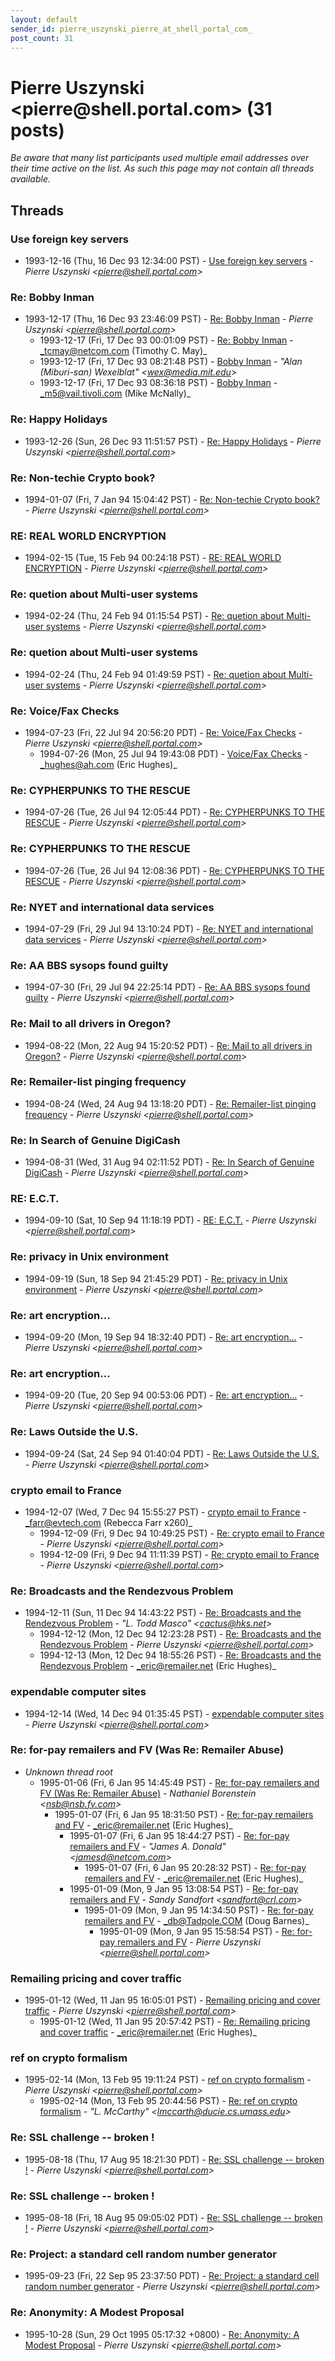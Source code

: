 ```yaml
---
layout: default
sender_id: pierre_uszynski_pierre_at_shell_portal_com_
post_count: 31
---
```


# Pierre Uszynski <pierre<span>@</span>shell.portal.com> (31 posts)

_Be aware that many list participants used multiple email addresses over their time active on the list. As such this page may not contain all threads available._

## Threads

### Use foreign key servers
+ 1993-12-16 (Thu, 16 Dec 93 12:34:00 PST) - [Use foreign key servers](/archive/1993/12/b025bb9d99e90db9bdf02cc9889b516dfc8907f35414fed7c237e867fa3ecdc7) - _Pierre Uszynski \<pierre@shell.portal.com\>_

### Re: Bobby Inman
+ 1993-12-17 (Thu, 16 Dec 93 23:46:09 PST) - [Re: Bobby Inman](/archive/1993/12/2daf519f8be295916cf212a995da1386e751d96fe90dad4f46eea47d258b8695) - _Pierre Uszynski \<pierre@shell.portal.com\>_
  + 1993-12-17 (Fri, 17 Dec 93 00:01:09 PST) - [Re: Bobby Inman](/archive/1993/12/b30fe24dae55526fe04220f68d63b0ce8bcd02f3fb277f5f9cf3cf6172707a1d) - _tcmay@netcom.com (Timothy C. May)_
  + 1993-12-17 (Fri, 17 Dec 93 08:21:48 PST) - [Bobby Inman](/archive/1993/12/b7e06dc4985683a5176c67b2e136818d6753e8c28a13f65b5855d907c68ee6cc) - _"Alan (Miburi-san) Wexelblat" \<wex@media.mit.edu\>_
  + 1993-12-17 (Fri, 17 Dec 93 08:36:18 PST) - [Bobby Inman](/archive/1993/12/57f3761063989e37c53627288c5354ea7e8d834a20ea8fb04dc7b533990e8d33) - _m5@vail.tivoli.com (Mike McNally)_

### Re:  Happy Holidays
+ 1993-12-26 (Sun, 26 Dec 93 11:51:57 PST) - [Re:  Happy Holidays](/archive/1993/12/1076c6abf8c0349dee0210c291edf3ff93394ce5e0bcdfb5307ac75ce0593ea3) - _Pierre Uszynski \<pierre@shell.portal.com\>_

### Re: Non-techie Crypto book?
+ 1994-01-07 (Fri, 7 Jan 94 15:04:42 PST) - [Re: Non-techie Crypto book?](/archive/1994/01/57759fe1fc1e82ebb99b074e451d7692b8bbb405583b821b94a64a20c91dd254) - _Pierre Uszynski \<pierre@shell.portal.com\>_

### RE: REAL WORLD ENCRYPTION
+ 1994-02-15 (Tue, 15 Feb 94 00:24:18 PST) - [RE: REAL WORLD ENCRYPTION](/archive/1994/02/ed8e66bf2915a4a644609a2e0ea1237dcacfdd0346ba79f333f32ba4f7b11a25) - _Pierre Uszynski \<pierre@shell.portal.com\>_

### Re: quetion about Multi-user systems
+ 1994-02-24 (Thu, 24 Feb 94 01:15:54 PST) - [Re: quetion about Multi-user systems](/archive/1994/02/5e76390d5d9f0f234a68557fa170c242baaeecb6bec3dde478e961d78ad6935b) - _Pierre Uszynski \<pierre@shell.portal.com\>_

### Re: quetion about Multi-user systems
+ 1994-02-24 (Thu, 24 Feb 94 01:49:59 PST) - [Re: quetion about Multi-user systems](/archive/1994/02/8a8033384cc13f5c4ac8dfc6bee828f46d4cf1c3dd080ce4b8072fd163aed7cc) - _Pierre Uszynski \<pierre@shell.portal.com\>_

### Re: Voice/Fax Checks
+ 1994-07-23 (Fri, 22 Jul 94 20:56:20 PDT) - [Re: Voice/Fax Checks](/archive/1994/07/cc6800fb3690b280d7b98293c2b1585640265bd8e22ecb588049a255cc28b72d) - _Pierre Uszynski \<pierre@shell.portal.com\>_
  + 1994-07-26 (Mon, 25 Jul 94 19:43:08 PDT) - [Voice/Fax Checks](/archive/1994/07/da8c51186bcaa5a0356ee40a6dc0325a0b7f93fa41f6f774ae11b83d3676919a) - _hughes@ah.com (Eric Hughes)_

### Re: CYPHERPUNKS TO THE RESCUE
+ 1994-07-26 (Tue, 26 Jul 94 12:05:44 PDT) - [Re: CYPHERPUNKS TO THE RESCUE](/archive/1994/07/20536c5457c3a6dddcb373afb7b52275a7754f77c35f6ece853a1dd8fc712f71) - _Pierre Uszynski \<pierre@shell.portal.com\>_

### Re: CYPHERPUNKS TO THE RESCUE
+ 1994-07-26 (Tue, 26 Jul 94 12:08:36 PDT) - [Re: CYPHERPUNKS TO THE RESCUE](/archive/1994/07/043e3b98c8b8873df119891dfe26e8c353a94d0c5d78f9b29005a1e4c5b77d36) - _Pierre Uszynski \<pierre@shell.portal.com\>_

### Re:  NYET and international data services
+ 1994-07-29 (Fri, 29 Jul 94 13:10:24 PDT) - [Re:  NYET and international data services](/archive/1994/07/51af42345eb302134c636c1346fa4608058cae050e3e52edcf558974ec209b13) - _Pierre Uszynski \<pierre@shell.portal.com\>_

### Re:  AA BBS sysops found guilty
+ 1994-07-30 (Fri, 29 Jul 94 22:25:14 PDT) - [Re:  AA BBS sysops found guilty](/archive/1994/07/ce5b866c73a0da49c8779677a2366543f4759f23b5fb32e77c7a18d62db74f74) - _Pierre Uszynski \<pierre@shell.portal.com\>_

### Re:  Mail to all drivers in Oregon?
+ 1994-08-22 (Mon, 22 Aug 94 15:20:52 PDT) - [Re:  Mail to all drivers in Oregon?](/archive/1994/08/ae5101b981023b7e68949a6506d13a8573650d57dec7a6d77e10d84fca3843a5) - _Pierre Uszynski \<pierre@shell.portal.com\>_

### Re:  Remailer-list pinging frequency
+ 1994-08-24 (Wed, 24 Aug 94 13:18:20 PDT) - [Re:  Remailer-list pinging frequency](/archive/1994/08/2a734d01a6ddc85b86368e69995984b7cd449d36480d14a7ec8668530adde146) - _Pierre Uszynski \<pierre@shell.portal.com\>_

### Re: In Search of Genuine DigiCash
+ 1994-08-31 (Wed, 31 Aug 94 02:11:52 PDT) - [Re: In Search of Genuine DigiCash](/archive/1994/08/db5346dd5fb794ab4eba8e813e4656a3396423966760edafe3fbe7665dd0e318) - _Pierre Uszynski \<pierre@shell.portal.com\>_

### RE: E.C.T.
+ 1994-09-10 (Sat, 10 Sep 94 11:18:19 PDT) - [RE: E.C.T.](/archive/1994/09/d7372cd372762bbd20082727f4252595e85d77ad1cc1f773145fd6b272dea17a) - _Pierre Uszynski \<pierre@shell.portal.com\>_

### Re: privacy in Unix environment
+ 1994-09-19 (Sun, 18 Sep 94 21:45:29 PDT) - [Re: privacy in Unix environment](/archive/1994/09/5016a63d5e645d5f06f3614a21e360220bd4d3f94587a2db99bd344d1ffe9ace) - _Pierre Uszynski \<pierre@shell.portal.com\>_

### Re:  art encryption...
+ 1994-09-20 (Mon, 19 Sep 94 18:32:40 PDT) - [Re:  art encryption...](/archive/1994/09/e5fff0d65101d6bc6a5a4ab865ac4fe028d53f87ca93e2bd9105e7d9152cb6a3) - _Pierre Uszynski \<pierre@shell.portal.com\>_

### Re:  art encryption...
+ 1994-09-20 (Tue, 20 Sep 94 00:53:06 PDT) - [Re:  art encryption...](/archive/1994/09/4ef79d2fcd1c8db09a7e9319c0b2600a124b511523ca77915686490acb8ef40e) - _Pierre Uszynski \<pierre@shell.portal.com\>_

### Re: Laws Outside the U.S.
+ 1994-09-24 (Sat, 24 Sep 94 01:40:04 PDT) - [Re: Laws Outside the U.S.](/archive/1994/09/6a06d04b621a99d13be306b3e4991acaa93512dbfbf82eba3b61f53c64f5366e) - _Pierre Uszynski \<pierre@shell.portal.com\>_

### crypto email to France
+ 1994-12-07 (Wed, 7 Dec 94 15:55:27 PST) - [crypto email to France](/archive/1994/12/64733080ad4d8e9ae2aac88bcf0f9b34160cebf8642285595ffae9f52599c206) - _farr@evtech.com (Rebecca Farr  x260)_
  + 1994-12-09 (Fri, 9 Dec 94 10:49:25 PST) - [Re: crypto email to France](/archive/1994/12/9664325a1446e0fb3055dbda76e521a9f4bb0eba5ddb3a049743db5c26744d28) - _Pierre Uszynski \<pierre@shell.portal.com\>_
  + 1994-12-09 (Fri, 9 Dec 94 11:11:39 PST) - [Re: crypto email to France](/archive/1994/12/918a37cb8e5baa05e45968710b78a7f89f2389a3dd658ee04f8dbae30d763e29) - _Pierre Uszynski \<pierre@shell.portal.com\>_

### Re: Broadcasts and the Rendezvous Problem
+ 1994-12-11 (Sun, 11 Dec 94 14:43:22 PST) - [Re: Broadcasts and the Rendezvous Problem](/archive/1994/12/fdcd8c51ffae3c21158d04f0cbcd8f245095f5fc3ad150e63409251341205f19) - _"L. Todd Masco" \<cactus@hks.net\>_
  + 1994-12-12 (Mon, 12 Dec 94 12:23:28 PST) - [Re: Broadcasts and the Rendezvous Problem](/archive/1994/12/f92feb02c130a47540ef0eeefc76e595051ed9f627e66849bd2a5d81f4690f50) - _Pierre Uszynski \<pierre@shell.portal.com\>_
  + 1994-12-13 (Mon, 12 Dec 94 18:55:26 PST) - [Re: Broadcasts and the Rendezvous Problem](/archive/1994/12/aa7bcc9d15f2c9b8c0545b148bc0da5ea22d19f0e787e8cf62bd192d83b3a84b) - _eric@remailer.net (Eric Hughes)_

### expendable computer sites
+ 1994-12-14 (Wed, 14 Dec 94 01:35:45 PST) - [expendable computer sites](/archive/1994/12/406fe52c8873de480ceadf24df397952b970535e539a15a96eb0174ae6f27ecb) - _Pierre Uszynski \<pierre@shell.portal.com\>_

### Re: for-pay remailers and FV (Was Re: Remailer Abuse)
+ _Unknown thread root_
  + 1995-01-06 (Fri, 6 Jan 95 14:45:49 PST) - [Re: for-pay remailers and FV (Was Re: Remailer Abuse)](/archive/1995/01/5d068988dfb1b43240fe8b0357e95c6550a8e4fa3fc5709f8873a1cb3b04405c) - _Nathaniel Borenstein \<nsb@nsb.fv.com\>_
    + 1995-01-07 (Fri, 6 Jan 95 18:31:50 PST) - [Re: for-pay remailers and FV](/archive/1995/01/3a2375dda2a1aec106951c30929056891fcbf5afbcdbb850e72f8d0755354612) - _eric@remailer.net (Eric Hughes)_
      + 1995-01-07 (Fri, 6 Jan 95 18:44:27 PST) - [Re: for-pay remailers and FV](/archive/1995/01/c6daabb2c71f1dbaf9133a4a00e28c5ebba5d874c2c532ab6626421851c5b8d0) - _"James A. Donald" \<jamesd@netcom.com\>_
        + 1995-01-07 (Fri, 6 Jan 95 20:28:32 PST) - [Re: for-pay remailers and FV](/archive/1995/01/44d4da7496402da4e3bbc3823a7d918d366c87cdcd2ba51e515f6db78e7f4613) - _eric@remailer.net (Eric Hughes)_
      + 1995-01-09 (Mon, 9 Jan 95 13:08:54 PST) - [Re: for-pay remailers and FV](/archive/1995/01/358acecfa5dc3b767a777007dae07d5bfa1249a90f7132fcf99d66d347cc2c3c) - _Sandy Sandfort \<sandfort@crl.com\>_
        + 1995-01-09 (Mon, 9 Jan 95 14:34:50 PST) - [Re: for-pay remailers and FV](/archive/1995/01/18185f72691a2fb17e34acb121fa0009c28ef4099ee65460deeaf3b511435fae) - _db@Tadpole.COM (Doug Barnes)_
          + 1995-01-09 (Mon, 9 Jan 95 15:58:54 PST) - [Re: for-pay remailers and FV](/archive/1995/01/a256d0594bc627663e7f8c779dcdc81dfe99cbe6d1370e37f8bd487389da1fa0) - _Pierre Uszynski \<pierre@shell.portal.com\>_

### Remailing pricing and cover traffic
+ 1995-01-12 (Wed, 11 Jan 95 16:05:01 PST) - [Remailing pricing and cover traffic](/archive/1995/01/4517eb9356300fa434ab05694e3505cd31d5db97467304c3555adf8f9c8412ba) - _Pierre Uszynski \<pierre@shell.portal.com\>_
  + 1995-01-12 (Wed, 11 Jan 95 20:57:42 PST) - [Re: Remailing pricing and cover traffic](/archive/1995/01/57c480c94c2df821ca0c90412dd768c1505f595fe0dee41365b00d6ae13b30ea) - _eric@remailer.net (Eric Hughes)_

### ref on crypto formalism
+ 1995-02-14 (Mon, 13 Feb 95 19:11:24 PST) - [ref on crypto formalism](/archive/1995/02/8b370e13235b9d5d22987ad35804be9d31abfe165d126302bce5bf623a8f3c79) - _Pierre Uszynski \<pierre@shell.portal.com\>_
  + 1995-02-14 (Mon, 13 Feb 95 20:44:56 PST) - [Re: ref on crypto formalism](/archive/1995/02/a41121567c280390a01a60fa21b1a1a1a3096893b15db561f6bd67cb5047762e) - _"L. McCarthy" \<lmccarth@ducie.cs.umass.edu\>_

### Re: SSL challenge -- broken !
+ 1995-08-18 (Thu, 17 Aug 95 18:21:30 PDT) - [Re: SSL challenge -- broken !](/archive/1995/08/0cd940dbbeaef9fa8eea01236907afdca0dd3bfc0d06e1d9098990ec3b799443) - _Pierre Uszynski \<pierre@shell.portal.com\>_

### Re: SSL challenge -- broken !
+ 1995-08-18 (Fri, 18 Aug 95 09:05:02 PDT) - [Re: SSL challenge -- broken !](/archive/1995/08/af3ea70cf90543002120578192d6ae62929f788bc41ad2efb03cc62eaf2ef323) - _Pierre Uszynski \<pierre@shell.portal.com\>_

### Re: Project: a standard cell random number generator
+ 1995-09-23 (Fri, 22 Sep 95 23:37:50 PDT) - [Re: Project: a standard cell random number generator](/archive/1995/09/cafea89fac2aded4c044067f635b4cb45f964df2e5fb9a98c57c68dfa1b541cc) - _Pierre Uszynski \<pierre@shell.portal.com\>_

### Re: Anonymity: A Modest Proposal
+ 1995-10-28 (Sun, 29 Oct 1995 05:17:32 +0800) - [Re: Anonymity: A Modest Proposal](/archive/1995/10/53ebcf000146310d694be6055f0e63d6169240ae642897992c454bdd5778d51c) - _Pierre Uszynski \<pierre@shell.portal.com\>_


